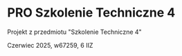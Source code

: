 # PRO Szkolenie Techniczne 4

Projekt z przedmiotu "Szkolenie Techniczne 4"

Czerwiec 2025, w67259, 6 IIZ
